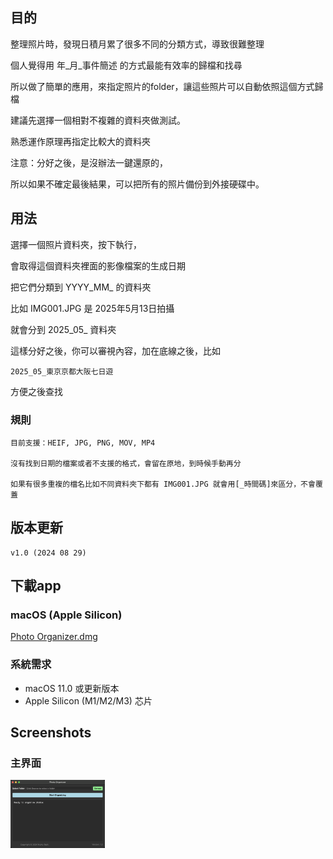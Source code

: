 ## 目的

整理照片時，發現日積月累了很多不同的分類方式，導致很難整理

個人覺得用 年_月_事件簡述 的方式最能有效率的歸檔和找尋

所以做了簡單的應用，來指定照片的folder，讓這些照片可以自動依照這個方式歸檔

建議先選擇一個相對不複雜的資料夾做測試。

熟悉運作原理再指定比較大的資料夾

注意：分好之後，是沒辦法一鍵還原的，

所以如果不確定最後結果，可以把所有的照片備份到外接硬碟中。

## 用法

選擇一個照片資料夾，按下執行，

會取得這個資料夾裡面的影像檔案的生成日期

把它們分類到 YYYY_MM_ 的資料夾

比如 IMG001.JPG 是 2025年5月13日拍攝

就會分到 2025_05_ 資料夾

這樣分好之後，你可以審視內容，加在底線之後，比如

    2025_05_東京京都大阪七日遊

方便之後查找

### 規則

    目前支援：HEIF, JPG, PNG, MOV, MP4

    沒有找到日期的檔案或者不支援的格式，會留在原地，到時候手動再分

    如果有很多重複的檔名比如不同資料夾下都有 IMG001.JPG 就會用[_時間碼]來區分，不會覆蓋


## 版本更新

    v1.0 (2024 08 29)

## 下載app

### macOS (Apple Silicon)

[Photo Organizer.dmg](https://github.com/gumpcpy/photo-organizer/releases/download/v1.0/Photo%20Organizer.dmg)

### 系統需求
- macOS 11.0 或更新版本
- Apple Silicon (M1/M2/M3) 芯片

## Screenshots

### 主界面
<img src="screenshots/main_window.jpg" width="30%" alt="主界面">

